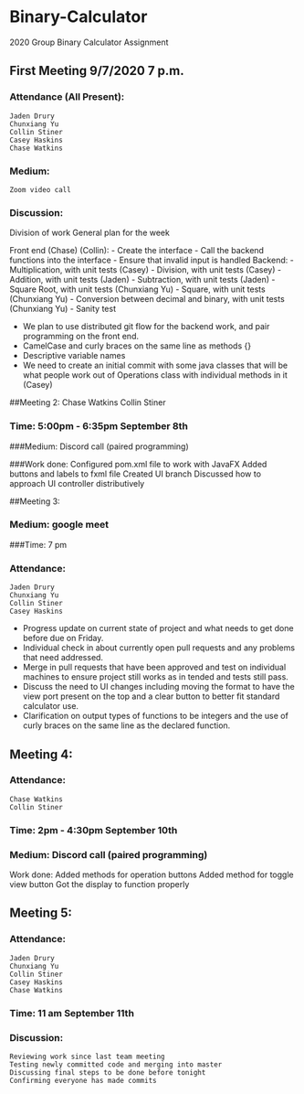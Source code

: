 # Binary-Calculator
2020 Group Binary Calculator Assignment

## First Meeting 9/7/2020 7 p.m.
  
  ### Attendance (All Present):
    Jaden Drury
    Chunxiang Yu
    Collin Stiner
    Casey Haskins
    Chase Watkins

  ### Medium:
    Zoom video call

### Discussion:
  Division of work
  General plan for the week

  Front end (Chase) (Collin):
      - Create the interface
      - Call the backend functions into the interface
          - Ensure that invalid input is handled
  Backend:
    - Multiplication, with unit tests  (Casey)
    - Division, with unit tests  (Casey)
    - Addition, with unit tests (Jaden)
    - Subtraction, with unit tests (Jaden)
    - Square Root, with unit tests (Chunxiang Yu)
    - Square, with unit tests (Chunxiang Yu)
    - Conversion between decimal and binary, with unit tests (Chunxiang Yu)
        - Sanity test

  - We plan to use distributed git flow for the backend work, and pair programming on the front end.
  - CamelCase and curly braces on the same line as methods {}
  - Descriptive variable names
  - We need to create an initial commit with some java classes that will be what people work out of 
    Operations class with individual methods in it (Casey)
    
    
    
##Meeting 2:
  Chase Watkins
  Collin Stiner

 ### Time: 5:00pm - 6:35pm September 8th

  ###Medium: Discord call (paired programming)

  ###Work done:
    Configured pom.xml file to work with JavaFX
    Added buttons and labels to fxml file
    Created UI branch
    Discussed how to approach UI controller distributively



##Meeting 3:

 ### Medium: google meet
  ###Time: 7 pm
 ### Attendance:
    Jaden Drury
    Chunxiang Yu
    Collin Stiner
    Casey Haskins

  - Progress update on current state of project and what needs to get done before due on Friday.
  - Individual check in about currently open pull requests and any problems that need addressed.
  - Merge in pull requests that have been approved and test on individual machines to ensure project still works as in tended and tests still pass.
  - Discuss the need to UI changes including moving the format to have the view port present on the top and a clear button to better fit standard calculator use.
  - Clarification on output types of functions to be integers and the use of curly braces on the same line as the declared function.



## Meeting 4:
  ### Attendance: 
    Chase Watkins
    Collin Stiner

  ### Time: 2pm - 4:30pm September 10th

 ### Medium: Discord call (paired programming)

  Work done:
    Added methods for operation buttons
    Added method for toggle view button
    Got the display to function properly



## Meeting 5:

  ### Attendance:
    Jaden Drury
    Chunxiang Yu
    Collin Stiner
    Casey Haskins
    Chase Watkins

  ### Time: 11 am September 11th

  ### Discussion:
    Reviewing work since last team meeting
    Testing newly committed code and merging into master
    Discussing final steps to be done before tonight
    Confirming everyone has made commits 
